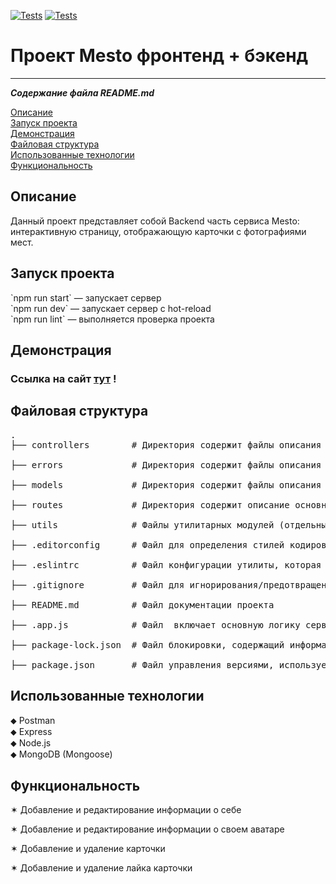 [![Tests](../../actions/workflows/tests-13-sprint.yml/badge.svg)](../../actions/workflows/tests-13-sprint.yml) [![Tests](../../actions/workflows/tests-14-sprint.yml/badge.svg)](../../actions/workflows/tests-14-sprint.yml)
# Проект Mesto фронтенд + бэкенд
---
**_Содержание файла README.md_**

<p>
<a href="#description">Описание</a>
<br>
<a href="#start">Запуск проекта</a>
<br>
<a href="#demo">Демонстрация</a>
<br>
<a href="#file_structure">Файловая структура</a>
<br>
<a href="#technologies">Использованные технологии</a>
<br>
<a href="#functionality">Функциональность</a>
</p>

<div id="description"></div>
<h2>Описание</h2>
<p>Данный проект представляет собой Backend часть сервиса Mesto: интерактивную страницу, отображающую карточки с фотографиями мест.</p>

<div id="start"></div>
<h2>Запуск проекта</h2>
<p>
`npm run start` — запускает сервер</br>  
`npm run dev` — запускает сервер с hot-reload</br>
`npm run lint` — выполняется проверка проекта</br>
</p>

<div id="demo"></div>
<h2>Демонстрация</h2>
<h3>Ссылка на сайт <a href="https://almatanastasia.github.io/express-mesto-gha/">тут</a> !</h3>

<div id="file_structure"></div>
<h2>Файловая структура</h2>
<pre>
.
├── controllers        # Директория содержит файлы описания моделей пользователя и карточки<br>
├── errors             # Директория содержит файлы описания ошибок<br>
├── models             # Директория содержит файлы описания схем пользователя и карточки<br>
├── routes             # Директория содержит описание основных роутов для пользователя и карточки<br>
├── utils              # Файлы утилитарных модулей (отдельные функции и константы)<br>
├── .editorconfig      # Файл для определения стилей кодирования и набора подключаемых модулей текстового редактора<br>
├── .eslintrc          # Файл конфигурации утилиты, которая может анализировать написанный код (ESLint)<br>
├── .gitignore         # Файл для игнорирования/предотвращения передачи файлов<br>
├── README.md          # Файл документации проекта<br>
├── .app.js            # Файл  включает основную логику сервера, запуск и подключение к базе данных<br>
├── package-lock.json  # Файл блокировки, содержащий информацию о зависимостях/пакетах с их точными номерами версий<br>
├── package.json       # Файл управления версиями, используемый для установки нескольких пакетов в проекте
</pre>

<div id="technologies"></div>
<h2>Использованные технологии</h2>
<p>
⬥ Postman <br>
⬥ Express<br>
⬥ Node.js<br>
⬥ MongoDB (Mongoose)
</p>
  
<div id="functionality"></div>
<h2>Функциональность</h2>
<p>✶ Добавление и редактирование информации о себе</p>
<p>✶ Добавление и редактирование информации о своем аватаре</p>
<p>✶ Добавление и удаление карточки</p>
<p>✶ Добавление и удаление лайка карточки</p>
